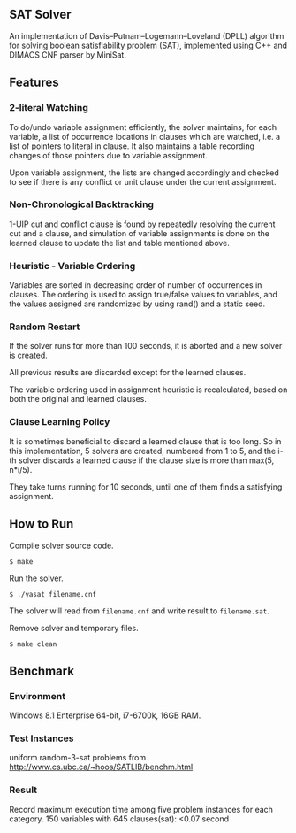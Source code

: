## SAT Solver
An implementation of Davis–Putnam–Logemann–Loveland (DPLL) algorithm for solving boolean satisfiability problem (SAT), implemented using C++ and DIMACS CNF parser by MiniSat.

## Features
### 2-literal Watching
To do/undo variable assignment efficiently, the solver maintains, for each variable, a list of occurrence locations in clauses which are watched, i.e. a list of pointers to literal in clause. It also maintains a table recording changes of those pointers due to variable assignment.

Upon variable assignment, the lists are changed accordingly and checked to see if there is any conflict or unit clause under the current assignment.

### Non-Chronological Backtracking
1-UIP cut and conflict clause is found by repeatedly resolving the current cut and a clause, and simulation of variable assignments is done on the learned clause to update the list and table mentioned above.

### Heuristic - Variable Ordering
Variables are sorted in decreasing order of number of occurrences in clauses. The ordering is used to assign true/false values to variables, and the values assigned are randomized by using rand() and a static seed.

### Random Restart
If the solver runs for more than 100 seconds, it is aborted and a new solver is created.

All previous results are discarded except for the learned clauses.

The variable ordering used in assignment heuristic is recalculated, based on both the original and learned clauses.

### Clause Learning Policy
It is sometimes beneficial to discard a learned clause that is too long. So in this implementation, 5 solvers are created, numbered from 1 to 5, and the i-th solver discards a learned clause if the clause size is more than max⁡(5, n*i/5).

They take turns running for 10 seconds, until one of them finds a satisfying assignment.

## How to Run
Compile solver source code.
```
$ make
```

Run the solver.
```
$ ./yasat filename.cnf
```
The solver will read from `filename.cnf` and write result to `filename.sat`.

Remove solver and temporary files.
```
$ make clean
```

## Benchmark
### Environment
Windows 8.1 Enterprise 64-bit, i7-6700k, 16GB RAM.

### Test Instances
uniform random-3-sat problems from http://www.cs.ubc.ca/~hoos/SATLIB/benchm.html

### Result
Record maximum execution time among five problem instances for each category.
150 variables with 645 clauses(sat): <0.07 second
